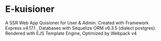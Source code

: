 # E-kuisioner
A SSR Web App Quisioner for User &amp; Admin. Created with Framework Express v4.17.1 , Databases with Sequelize ORM v6.3.5 (dialect postgres). Rendered with EJS Template Engine, Optimized by Webpack v4
